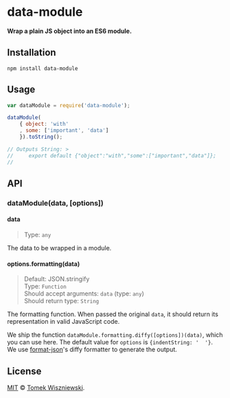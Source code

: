 data-module
===========

**Wrap a plain JS object into an ES6 module.**




Installation
------------

```
npm install data-module
```




Usage
-----

```js
var dataModule = require('data-module');

dataModule(
    { object: 'with'
    , some: ['important', 'data']
    }).toString();

// Outputs String: >
//     export default {"object":"with","some":["important","data"]};
//
```




API
---

### dataModule(data, [options])

#### data
> Type: `any`

The data to be wrapped in a module.


#### options.formatting(data)
> Default: JSON.stringify  
> Type: `Function`  
> Should accept arguments: `data` (type: `any`)  
> Should return type: `String`

The formatting function. When passed the original `data`, it should return its representation in valid JavaScript code.

We ship the function `dataModule.formatting.diffy([options])(data)`, which you can use here. The default value for `options` is `{indentString: '  '}`. We use [format-json][]'s diffy formatter to generate the output.




License
-------

[MIT][] © [Tomek Wiszniewski][].




<!-- Links -->
[MIT]: ./License.md
[Tomek Wiszniewski]: https://github.com/tomekwi
[format-json]: https://www.npmjs.com/package/format-json
